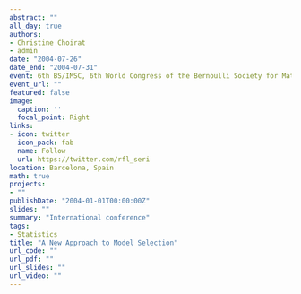 ```yaml
---
abstract: ""
all_day: true
authors:
- Christine Choirat
- admin
date: "2004-07-26"
date_end: "2004-07-31"
event: 6th BS/IMSC, 6th World Congress of the Bernoulli Society for Mathematical Statistics and Probability and 67th Annual Meeting of the Institute of Mathematical Statistics
event_url: ""
featured: false
image:
  caption: ''
  focal_point: Right
links:
- icon: twitter
  icon_pack: fab
  name: Follow
  url: https://twitter.com/rfl_seri
location: Barcelona, Spain
math: true
projects:
- ""
publishDate: "2004-01-01T00:00:00Z"
slides: ""
summary: "International conference"
tags:
- Statistics
title: "A New Approach to Model Selection"
url_code: ""
url_pdf: ""
url_slides: ""
url_video: ""
---
```

